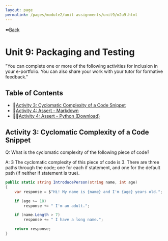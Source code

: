 ```yaml
---
layout: page
permalink: /pages/module2/unit-assignments/unit9/m2u9.html
---
```


⬅️[Back](/pages/module2.html)

# Unit 9: Packaging and Testing

"You can complete one or more of the following activities for inclusion in your e-portfolio. You can also share your work with your tutor for formative feedback."

## Table of Contents

- 🔗[Activity 3: Cyclomatic Complexity of a Code Snippet](#activity-3-cyclomatic-complexity-of-a-code-snippet)
- 📃[Activity 4: Assert - Markdown](/pages/module2/unit-assignments/unit9/activity-4.html)
- 🧑‍💻[Activity 4: Assert - Python (Download)](./activity-4.py)

## Activity 3: Cyclomatic Complexity of a Code Snippet

Q: What is the cyclomatic complexity of the following piece of code?

A: 3
The cyclomatic complexity of this piece of code is 3. There are three paths through the code; one for each if statement, and one for the default path (if neither if statement is true).

```csharp
public static string IntroducePerson(string name, int age)
{
    var response = $"Hi! My name is {name} and I'm {age} years old.";

    if (age >= 18)
        response += " I'm an adult.";

    if (name.Length > 7)
        response += " I have a long name.";

    return response;
}
```
